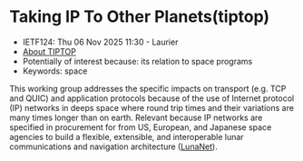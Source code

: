 # Taking IP To Other Planets(tiptop)
* <IETFschedule>IETF124: Thu 06 Nov 2025 11:30 - Laurier</IETFschedule>
* [About TIPTOP](https://datatracker.ietf.org/group/tiptop/about/) 
* Potentially of interest because: its relation to space programs
* Keywords: space

This working group addresses the specific impacts on transport (e.g. TCP and QUIC) and application protocols because of the use of Internet protocol (IP) networks in deeps space where round trip times and their variations are many times longer than on earth. Relevant because IP networks are specified in procurement for from US, European, and Japanese space agencies to build a flexible, extensible, and interoperable lunar communications and navigation architecture ([LunaNet](https://tempo.gsfc.nasa.gov/projects/TEMPO?tab=lunanet)). 